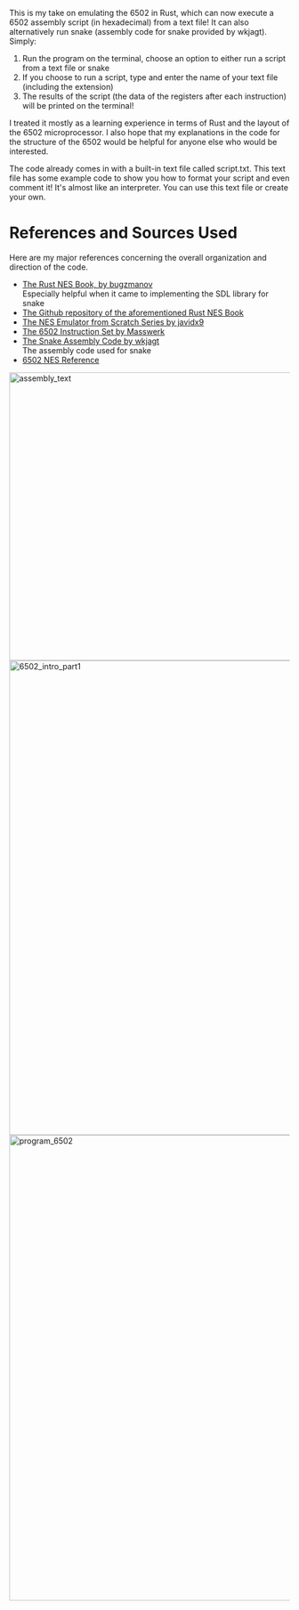 This is my take on emulating the 6502 in Rust, which can now execute a 6502 assembly script (in hexadecimal) from a text file! It can also alternatively run snake (assembly code for snake provided by wkjagt). Simply:

1. Run the program on the terminal, choose an option to either run a script from a text file or snake
2. If you choose to run a script, type and enter the name of your text file (including the extension)
3. The results of the script (the data of the registers after each instruction) will be printed on the terminal!

I treated it mostly as a learning experience in terms of Rust and the layout of the 6502 microprocessor. I also hope that my explanations in the code for the structure of the 6502 would be helpful for anyone else who would be interested.

The code already comes in with a built-in text file called script.txt. This text file has some example code to show you how to format your script and even comment it! It's almost like an interpreter. You can use this text file or create your own.

# References and Sources Used 
Here are my major references concerning the overall organization and direction of the code. 
- [The Rust NES Book, by bugzmanov](https://bugzmanov.github.io/nes_ebook/chapter_1.html)
  <br>Especially helpful when it came to implementing the SDL library for snake
- [The Github repository of the aforementioned Rust NES Book](https://github.com/bugzmanov/nes_ebook)
- [The NES Emulator from Scratch Series by javidx9](https://www.youtube.com/@javidx9)
- [The 6502 Instruction Set by Masswerk](https://www.masswerk.at/6502/6502_instruction_set.html)
- [The Snake Assembly Code by wkjagt](https://gist.github.com/wkjagt/9043907)
  <br> The assembly code used for snake
- [6502 NES Reference](https://www.nesdev.org/obelisk-6502-guide/reference.html)


<img width="518" alt="assembly_text" src="https://github.com/user-attachments/assets/6d0a20e3-f94f-41eb-93fb-f4b48e65a066">
<img width="853" alt="6502_intro_part1" src="https://github.com/user-attachments/assets/b1de1c7f-6d1a-4618-baff-99ebad23a9b0">
<img width="837" alt="program_6502" src="https://github.com/user-attachments/assets/330bb7b3-71be-46ea-ab35-0a8e3c455ebf">
